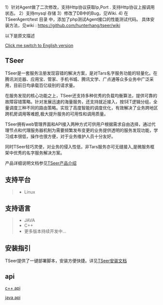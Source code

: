 ﻿1）针对Agent做了二次修改，支持Http协议获取Ip,Port . 支持Http协议上报调用状态。
2）支持mysql 存储
3）修改了DB中的Bug，见Wiki. 
4) 在TSeerAgent/test 目录 中，添加了php测试Agent接口的性能测试代码。
具体安装方法，见wiki : https://github.com/hunterhang/tseer/wiki






以下是原文描述

[Click me switch to English version](README.en.md)

## TSeer

TSeer是一套服务注册发现容错的解决方案，是对Tars名字服务功能的轻量化。在腾讯浏览器、应用宝、管家、手机书城、腾讯文学、广点通等众多业务中广泛采用，目前日均承载百亿级别的请求量。

在服务发现的核心功能之上，TSeer还支持多种优秀的负载均衡算法，提供可靠的故障容错策略。针对发展迅速的海量服务，还支持就近接入，按SET逻辑分组，全量调度三种不同的路由策略。实现了高度智能的调度优化，有效解决了业务跨地区跨机房调用等难题,极大提升服务的可用性和调用质量。

TSeer拥有web管理界面和API接入两种方式可供用户根据需求自由选择，通过代理节点和代理服务器机制为需要频繁发布变更的业务提供透明的服务发现功能，学习成本很低，操作也很方便，对于业务维护人员十分友好。

同时TSeer轻巧灵便，对业务的侵入性低，非Tars服务亦可无缝接入,是微服务框架中优秀的名字服务解决方案。

产品详细说明文档参见[TSeer产品介绍](Introduction.md)

## 支持平台

> * Linux

## 支持语言

> * JAVA
> * C++
> * 更多版本持续开发中...

## 安装指引

TSeer提供了一键部署脚本，安装方便快捷。详见[TSeer安装文档](Tseer_Install.md)

## api

[c++ api](docs/cplus-api-quickstart.md)

[java api](docs/seer-api-java-quickstart.md)

